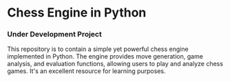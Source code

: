 # Chess Engine in Python
### Under Development Project
This repository is to contain a simple yet powerful chess engine implemented in Python. The engine provides move generation, game analysis, and evaluation functions, allowing users to play and analyze chess games. It's an excellent resource for learning purposes.
